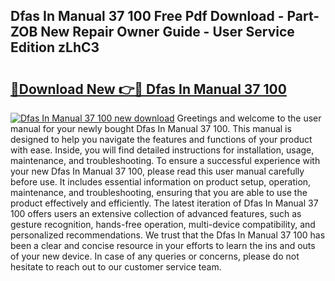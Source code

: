 ## Dfas In Manual 37 100 Free Pdf Download - Part-ZOB New Repair Owner Guide - User Service Edition zLhC3

# <h2><a href="http://bc28321.oget.top/?id=Dfas+In+Manual+37+100">🔗Download New 👉🔴 Dfas In Manual 37 100</a></h2>

[![Dfas In Manual 37 100 new download](https://i.imgur.com/5g1atiW.png)](http://bc28321.oget.top/?id=Dfas+In+Manual+37+100)
Greetings and welcome to the user manual for your newly bought Dfas In Manual 37 100. This manual is designed to help you navigate the features and functions of your product with ease. Inside, you will find detailed instructions for installation, usage, maintenance, and troubleshooting. To ensure a successful experience with your new Dfas In Manual 37 100, please read this user manual carefully before use. It includes essential information on product setup, operation, maintenance, and troubleshooting, ensuring that you are able to use the product effectively and efficiently. The latest iteration of Dfas In Manual 37 100 offers users an extensive collection of advanced features, such as gesture recognition, hands-free operation, multi-device compatibility, and personalized recommendations. We trust that the Dfas In Manual 37 100 has been a clear and concise resource in your efforts to learn the ins and outs of your new device. In case of any queries or concerns, please do not hesitate to reach out to our customer service team.
